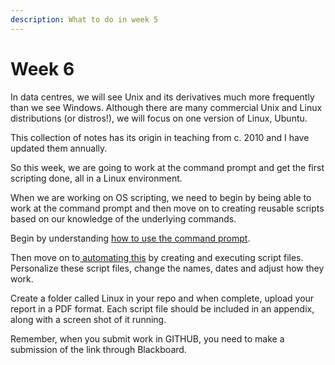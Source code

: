 ```yaml
---
description: What to do in week 5
---
```


# Week 6

In data centres, we will see Unix and its derivatives much more frequently than we see Windows. Although there are many commercial Unix and Linux distributions (or distros!), we will focus on one version of Linux, Ubuntu.

This collection of notes has its origin in teaching from c. 2010 and I have updated them annually.&#x20;

So this week, we are going to work at the command prompt and get the first scripting done, all in a Linux environment.

When we are working on OS scripting, we need to begin by being able to work at the command prompt and then move on to creating reusable scripts based on our knowledge of the underlying commands.

Begin by understanding [how to use the command prompt](https://johnoraw-education.gitbook.io/iac/linux-command-line).

Then move on to[ automating this](https://johnoraw-education.gitbook.io/iac/automating-linux) by creating and executing script files. Personalize these script files, change the names, dates and adjust how they work.

Create a folder called Linux in your repo and when complete, upload your report in a PDF format. Each script file should be included in an appendix, along with a screen shot of it running.

Remember, when you submit work in GITHUB, you need to make a submission of the link through Blackboard.
